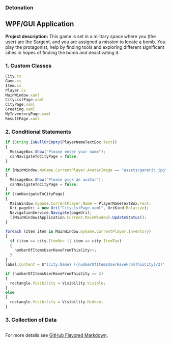 ### Detonation

## WPF/GUI Application

**Project description:** This game is set in a military space where you (the user) are the Sargent, and you are assigned a mission to locate a bomb. You play the protagonist, help by finding tools and exploring different significant cities in hopes of finding the bomb and deactivating it.  

### 1. Custom Classes

```javascript
City.cs
Game.cs
Item.cs
Player.cs
MainWindow.xaml
CityListPage.xaml
CityPage.xaml
Greeting.xaml
MyInventoryPage.xaml
ResultPage.xaml
```

### 2. Conditional Statements

```javascript
if (String.IsNullOrEmpty(PlayerNameTextBox.Text))
{
  MessageBox.Show("Please enter your name");
  canNavigateToCityPage = false;
}

if (MainWindow.myGame.CurrentPlayer.AvatarImage == "assets/generic.jpg")
{
  MessageBox.Show("Please pick an avatar");
  canNavigateToCityPage = false;
}
if (canNavigateToCityPage)
{
  MainWindow.myGame.CurrentPlayer.Name = PlayerNameTextBox.Text;
  Uri pageUri = new Uri("CityListPage.xaml", UriKind.Relative);
  NavigationService.Navigate(pageUri);
  ((MainWindow)Application.Current.MainWindow).UpdateStatus();
}
```

```javascript
foreach (Item item in MainWindow.myGame.CurrentPlayer.Inventory)
{
  if (item == city.ItemOne || item == city.ItemTwo)
  {
    numberOfItemsUserHaveFromThisCity++;
  }
}
label.Content = $"{city.Name} ({numberOfItemsUserHaveFromThisCity}/2)";

if (numberOfItemsUserHaveFromThisCity == 2)
{
  rectangle.Visibility = Visibility.Visible;
}
else
{
  rectangle.Visibility = Visibility.Hidden;
}
```

### 3. Collection of Data


```javascript

```

For more details see [GitHub Flavored Markdown](https://guides.github.com/features/mastering-markdown/).
